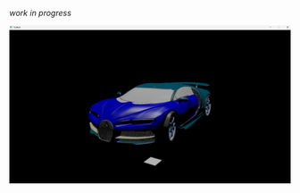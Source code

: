 *work in progress*

<p align="center">
    <img src="https://github.com/szabo-krisztian/VkTutorial/blob/master/images/bugatti.png" alt="bugatti" />
</p>